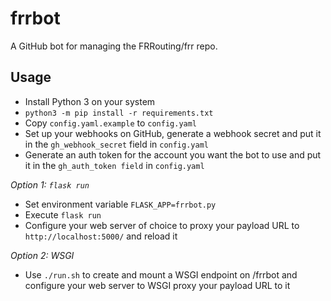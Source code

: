 frrbot
======

A GitHub bot for managing the FRRouting/frr repo.

Usage
-----
- Install Python 3 on your system
- `python3 -m pip install -r requirements.txt`
- Copy `config.yaml.example` to `config.yaml`
- Set up your webhooks on GitHub, generate a webhook secret and put it in the
  `gh_webhook_secret` field in `config.yaml`
- Generate an auth token for the account you want the bot to use and put it in
  the `gh_auth_token field` in `config.yaml`

*Option 1: `flask run`*

- Set environment variable `FLASK_APP=frrbot.py`
- Execute `flask run`
- Configure your web server of choice to proxy your payload URL to
  `http://localhost:5000/` and reload it

*Option 2: WSGI*

- Use `./run.sh` to create and mount a WSGI endpoint on /frrbot and
  configure your web server to WSGI proxy your payload URL to it
